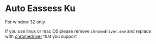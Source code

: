# Auto Eassess Ku

For window 32 only

If you use linux or mac OS please remove 
`chromedriver.exe` and replace with [chromedriver](https://chromedriver.storage.googleapis.com/index.html) that you support

